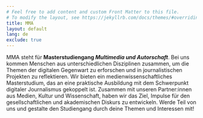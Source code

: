 ```yaml
---
# Feel free to add content and custom Front Matter to this file.
# To modify the layout, see https://jekyllrb.com/docs/themes/#overriding-theme-defaults
title: MMA
layout: default
lang: de
exclude: true
---
```


MMA steht für **Masterstudiengang _Multimedia und Autorschaft_**. Bei uns kommen Menschen aus unterschiedlichen Disziplinen zusammen, um die Themen der digitalen Gegenwart zu erforschen und in journalistischen Projekten zu reflektieren. 
Wir bieten ein medienwissenschaftliches Masterstudium, das an eine praktische Ausbildung mit dem Schwerpunkt digitaler Journalismus gekoppelt ist. Zusammen mit unseren Partner:innen aus Medien, Kultur und Wissenschaft, haben wir das Ziel, Impulse für den gesellschaftlichen und akademischen Diskurs zu entwickeln. Werde Teil von uns und gestalte den Studiengang durch deine Themen und Interessen mit!